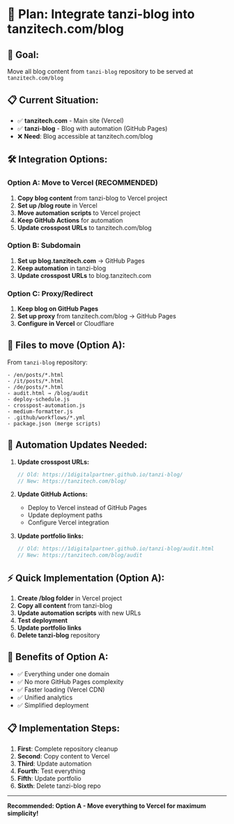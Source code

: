 # 🚀 Plan: Integrate tanzi-blog into tanzitech.com/blog

## 🎯 **Goal:**
Move all blog content from `tanzi-blog` repository to be served at `tanzitech.com/blog`

## 📋 **Current Situation:**
- ✅ **tanzitech.com** - Main site (Vercel)
- ✅ **tanzi-blog** - Blog with automation (GitHub Pages)
- ❌ **Need**: Blog accessible at tanzitech.com/blog

## 🛠️ **Integration Options:**

### **Option A: Move to Vercel (RECOMMENDED)**
1. **Copy blog content** from tanzi-blog to Vercel project
2. **Set up /blog route** in Vercel
3. **Move automation scripts** to Vercel project
4. **Keep GitHub Actions** for automation
5. **Update crosspost URLs** to tanzitech.com/blog

### **Option B: Subdomain**
1. **Set up blog.tanzitech.com** → GitHub Pages
2. **Keep automation** in tanzi-blog
3. **Update crosspost URLs** to blog.tanzitech.com

### **Option C: Proxy/Redirect**
1. **Keep blog on GitHub Pages**
2. **Set up proxy** from tanzitech.com/blog → GitHub Pages
3. **Configure in Vercel** or Cloudflare

## 📁 **Files to move (Option A):**

From `tanzi-blog` repository:
```
- /en/posts/*.html
- /it/posts/*.html  
- /de/posts/*.html
- audit.html → /blog/audit
- deploy-schedule.js
- crosspost-automation.js
- medium-formatter.js
- .github/workflows/*.yml
- package.json (merge scripts)
```

## 🔄 **Automation Updates Needed:**

1. **Update crosspost URLs:**
   ```javascript
   // Old: https://1digitalpartner.github.io/tanzi-blog/
   // New: https://tanzitech.com/blog/
   ```

2. **Update GitHub Actions:**
   - Deploy to Vercel instead of GitHub Pages
   - Update deployment paths
   - Configure Vercel integration

3. **Update portfolio links:**
   ```javascript
   // Old: https://1digitalpartner.github.io/tanzi-blog/audit.html
   // New: https://tanzitech.com/blog/audit
   ```

## ⚡ **Quick Implementation (Option A):**

1. **Create /blog folder** in Vercel project
2. **Copy all content** from tanzi-blog
3. **Update automation scripts** with new URLs
4. **Test deployment**
5. **Update portfolio links**
6. **Delete tanzi-blog** repository

## 🎯 **Benefits of Option A:**
- ✅ Everything under one domain
- ✅ No more GitHub Pages complexity
- ✅ Faster loading (Vercel CDN)
- ✅ Unified analytics
- ✅ Simplified deployment

## 📋 **Implementation Steps:**

1. **First**: Complete repository cleanup
2. **Second**: Copy content to Vercel
3. **Third**: Update automation
4. **Fourth**: Test everything
5. **Fifth**: Update portfolio
6. **Sixth**: Delete tanzi-blog repo

---
**Recommended: Option A - Move everything to Vercel for maximum simplicity!**
